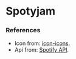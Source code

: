 # Spotyjam


### References 
- Icon from: [icon-icons](https://icon-icons.com/).
- Api from: [Spotify API](https://developer.spotify.com/documentation/web-api). 

